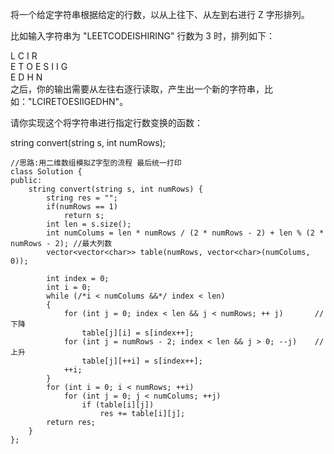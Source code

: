 将一个给定字符串根据给定的行数，以从上往下、从左到右进行 Z 字形排列。

比如输入字符串为 "LEETCODEISHIRING" 行数为 3 时，排列如下：

L   C   I   R  
E T O E S I I G  
E   D   H   N  
之后，你的输出需要从左往右逐行读取，产生出一个新的字符串，比如："LCIRETOESIIGEDHN"。

请你实现这个将字符串进行指定行数变换的函数：

string convert(string s, int numRows);




```
//思路:用二维数组模拟Z字型的流程 最后统一打印
class Solution {
public:
	string convert(string s, int numRows) {
		string res = "";
        if(numRows == 1)
            return s;
		int len = s.size();
		int numColums = len * numRows / (2 * numRows - 2) + len % (2 * numRows - 2); //最大列数
		vector<vector<char>> table(numRows, vector<char>(numColums, 0));

		int index = 0;
		int i = 0;
		while (/*i < numColums &&*/ index < len)
		{
			for (int j = 0; index < len && j < numRows; ++ j)       //下降
				table[j][i] = s[index++];
			for (int j = numRows - 2; index < len && j > 0; --j)    //上升
				table[j][++i] = s[index++];
			++i;
		}
		for (int i = 0; i < numRows; ++i)
			for (int j = 0; j < numColums; ++j)
				if (table[i][j])
					res += table[i][j];
		return res;
	}
};
```
